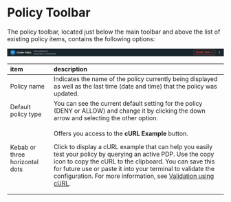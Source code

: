 # Policy Toolbar

The policy toolbar, located just below the main toolbar and above the list of existing policy items, contains the following options:

![](../../.gitbook/assets/policytoolbar.png)

<table>
  <thead>
    <tr>
      <th style="text-align:left">item</th>
      <th style="text-align:left">description</th>
    </tr>
  </thead>
  <tbody>
    <tr>
      <td style="text-align:left">Policy name</td>
      <td style="text-align:left">Indicates the name of the policy currently being displayed as well as
        the last time (date and time) that the policy was updated.</td>
    </tr>
    <tr>
      <td style="text-align:left">Default policy type</td>
      <td style="text-align:left">You can see the current default setting for the policy (DENY or ALLOW)
        and change it by clicking the down arrow and selecting the other option.</td>
    </tr>
    <tr>
      <td style="text-align:left">Kebab or three horizontal dots</td>
      <td style="text-align:left">
        <p>Offers you access to the <b>cURL Example</b> button.</p>
        <p>Click to display a cURL example that can help you easily test your policy
          by querying an active PDP. Use the copy icon to copy the cURL to the clipboard.
          You can save this for future use or paste it into your terminal to validate
          the configuration. For more information, see <a href="../../policy-decision-points-pdp/tls-configuration.md#validation-using-curl">Validation using cURL</a>.</p>
      </td>
    </tr>
  </tbody>
</table>



